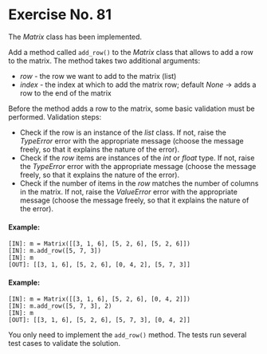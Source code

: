 # Exercise No. 81

The *Matrix* class has been implemented.

Add a method called `add_row()` to the *Matrix* class that allows to add a row to the matrix. The method takes two additional arguments:
-   *row* - the row we want to add to the matrix (list)
-   *index* - the index at which to add the matrix row; default *None* -> adds a row to the end of the matrix

Before the method adds a row to the matrix, some basic validation must be performed. Validation steps:
-   Check if the row is an instance of the *list* class. If not, raise the *TypeError* error with the appropriate message (choose the message freely, so that it explains the nature of the error).
-   Check if the *row* items are instances of the *int* or *float* type. If not, raise the *TypeError* error with the appropriate message (choose the message freely, so that it explains the nature of the error).
-   Check if the number of items in the *row* matches the number of columns in the matrix. If not, raise the *ValueError* error with the appropriate message (choose the message freely, so that it explains the nature of the error).


#### Example:


    [IN]: m = Matrix([[3, 1, 6], [5, 2, 6], [5, 2, 6]])
    [IN]: m.add_row([5, 7, 3])
    [IN]: m
    [OUT]: [[3, 1, 6], [5, 2, 6], [0, 4, 2], [5, 7, 3]]


#### Example:


    [IN]: m = Matrix([[3, 1, 6], [5, 2, 6], [0, 4, 2]])
    [IN]: m.add_row([5, 7, 3], 2)
    [IN]: m
    [OUT]: [[3, 1, 6], [5, 2, 6], [5, 7, 3], [0, 4, 2]]


You only need to implement the `add_row()` method. The tests run several test cases to validate the solution.